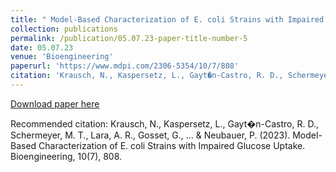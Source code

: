 ```yaml
---
title: " Model-Based Characterization of E. coli Strains with Impaired Glucose Uptake "
collection: publications
permalink: /publication/05.07.23-paper-title-number-5
date: 05.07.23
venue: 'Bioengineering'
paperurl: 'https://www.mdpi.com/2306-5354/10/7/808'
citation: 'Krausch, N., Kaspersetz, L., Gayt�n-Castro, R. D., Schermeyer, M. T., Lara, A. R., Gosset, G., ... &amp; Neubauer, P. (2023). Model-Based Characterization of E. coli Strains with Impaired Glucose Uptake. Bioengineering, 10(7), 808.'
---
```

[Download paper here](https://www.mdpi.com/2306-5354/10/7/808)

Recommended citation: Krausch, N., Kaspersetz, L., Gayt�n-Castro, R. D., Schermeyer, M. T., Lara, A. R., Gosset, G., ... & Neubauer, P. (2023). Model-Based Characterization of E. coli Strains with Impaired Glucose Uptake. Bioengineering, 10(7), 808.